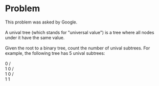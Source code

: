 # Problem

This problem was asked by Google.<br/><br/>
A unival tree (which stands for "universal value") is a tree where all nodes under it have the same value.<br/><br/>
Given the root to a binary tree, count the number of unival subtrees.
For example, the following tree has 5 unival subtrees:<br/><br/>
   0
  / \
 1   0
    / \
   1   0
  / \
 1   1
